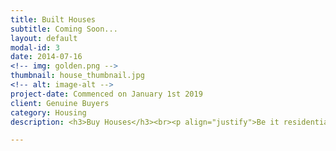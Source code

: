 ```yaml
---
title: Built Houses
subtitle: Coming Soon...
layout: default
modal-id: 3
date: 2014-07-16
<!-- img: golden.png -->
thumbnail: house_thumbnail.jpg
<!-- alt: image-alt -->
project-date: Commenced on January 1st 2019
client: Genuine Buyers
category: Housing
description: <h3>Buy Houses</h3><br><p align="justify">Be it residential, commercial or joint development venture! This area has caught everybody's attention. Bangalore being known as the silicon city of India, HSR layout is in close proximity to almost all the IT hubs in bangalore. It not only has seen great commercial development, but also is seeing IT sector grow with the everyday growth of workspaces. If your looking to own property, invest for capital gain or thinking of a cash-flow alternative! This area would be your best bet!<br>Go ahead and send us your query and we will get back to you withing 24 hours.We here at one step realtor believe in a smooth end to end transaction and our realtor wish master will make sure of that!<br>We are very much motivated by our customer's satisfaction and we yearn to make it happen on our every deal!<br><h4>Can't wait for a call back? Call our realtor at +91 9742760957</h4></p>

---
```

